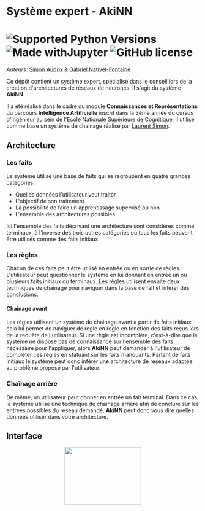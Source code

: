 # Système expert - AkiNN

#  ![Supported Python Versions](https://img.shields.io/badge/Python->=3.8-blue.svg?logo=python&logoColor=white) ![Made withJupyter](https://img.shields.io/badge/Jupyter-6.1.5-orange.svg?logo=jupyter&logoColor=white) ![GitHub license](https://img.shields.io/badge/License-DTFW-green.svg?logo=GitHub%20Sponsors&logoColor=white) 

_Auteurs:_ [Simon Audrix](mailto:saudrix@ensc.fr) & [Gabriel Nativel-Fontaine](mailto:gnativ910e@ensc.fr)

Ce dépôt contient un système expert, spécialisé dans le conseil lors de la création d'architectures de réseaux de neurones. Il s'agit du système **AkiNN**.

Il a été réalisé dans le cadre du module **Connaissances et Représentations** du parcours **Intelligence Artificielle** inscrit dans la 3ème année du cursus d'ingénieur au sein de l'[Ecole Nationale Supérieure de Cognitique](http://www.ensc.fr). Il utilise comme base un système de chainage réalisé par [Laurent Simon](https://www.labri.fr/perso/lsimon/). 

## Architecture

### Les faits

Le système utilise une base de faits qui se regroupent en quatre grandes catégories:

- Quelles données l'utilisateur veut traiter
- L'objectif de son traitement
- La possibilité de faire un apprentissage supervisé ou non
- L'ensemble des architectures possibles

Ici l'ensemble des faits décrivant une architecture sont considérés comme terminaux, à l'inverse des trois autres catégories ou tous les faits peuvent être utilisés comme des faits initiaux.

### Les règles

Chacun de ces faits peut être utilisé en entrée ou en sortie de règles. L'utilisateur peut questionner le système en lui donnant en entrée un ou plusieurs faits initiaux ou terminaux. Les règles utilisent ensuite deux techniques de chainage pour naviguer dans la base de fait et inférer des conclusions.

#### Chainage avant

Les règles utilisent un système de chainage avant à partir de faits initiaux, cela lui permet de naviguer de règle en règle en fonction des faits reçus lors de la requête de l'utilisateur. Si une règle est incomplète, c'est-à-dire que le système ne dispose pas de connaissance sur l'ensemble des faits nécessaire pour l'appliquer, alors **AkiNN** peut demander à l'utilisateur de compléter ces règles en statuant sur les faits manquants. Partant de faits initiaux le système peut donc inférer une architecture de réseaux adaptée au problème proposé par l'utilisateur.

### Chaînage arrière

De même, un utilisateur peut donner en entrée un fait terminal. Dans ce cas, le système utilise une technique de chainage arrière afin de conclure sur les entrées possibles du réseau demandé. __AkiNN__ peut donc vous dire quelles données utiliser dans votre architecture.

## Interface





<p align="center">
    <img src='https://ensc.bordeaux-inp.fr/sites/default/files/upload/page-edito/inp/img/logos/logo.ensc-bxinp.jpg' width=200px height=150px />
</p>
